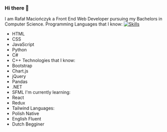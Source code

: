### Hi there 👋
I am Rafał Maciończyk a Front End Web Developer pursuing my Bachelors in Computer Science.
Programming Languages that I know:
[![Skills](https://skillicons.dev/icons?i=html,css,js,python,cs,cpp)](https://skillicons.dev)
- HTML 
- CSS
- JavaScript
- Python
- C#
- C++
Technologies that I know:
- Bootstrap
- Chart.js
- jQuery
- Pandas
- .NET
- SFML
I'm currently learning:
- React
- Redux
- Tailwind
Languages:
- Polish Native
- English Fluent
- Dutch Begginer
